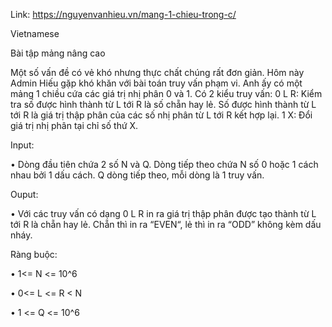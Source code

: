 Link: https://nguyenvanhieu.vn/mang-1-chieu-trong-c/

Vietnamese

Bài tập mảng nâng cao

Một số vấn đề có vẻ khó nhưng thực chất chúng rất đơn giản. Hôm này Admin Hiếu gặp khó khăn với bài toán truy vấn phạm vi. Anh ấy có một mảng 1 chiều cứa các giá trị nhị phân 0 và 1. Có 2 kiểu truy vấn:
0 L R:  Kiểm tra số được hình thành từ L tới R là số chẵn hay lẻ. Số được hình thành từ L tới R là giá trị thập phân của các số nhị phân từ L tới R kết hợp lại.
1 X: Đổi giá trị nhị phân tại chỉ số thứ X.

Input:

•	Dòng đầu tiên chứa 2 số N và Q. Dòng tiếp theo chứa N số 0 hoặc 1 cách nhau bởi 1 dấu cách. Q dòng tiếp theo, mỗi dòng là 1 truy vấn.

Ouput:

•	Với các truy vấn có dạng 0 L R in ra giá trị thập phân được tạo thành từ L tới R là chẵn hay lẻ. Chẵn thì in ra “EVEN“, lẻ thì in ra “ODD” không kèm dấu nháy.

Ràng buộc:

•	1<= N <= 10^6

•	0<= L <= R < N

•	1 <= Q <= 10^6
